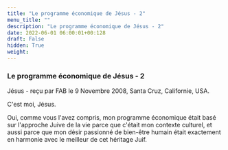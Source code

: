 ```yaml
---
title: "Le programme économique de Jésus - 2"
menu_title: ""
description: "Le programme économique de Jésus - 2"
date: 2022-06-01 06:00:01+00:128
draft: False
hidden: True
weight:
---
```

### Le programme économique de Jésus - 2

Jésus - reçu par FAB le 9 Novembre 2008, Santa Cruz, Californie, USA.

C'est moi, Jésus.

Oui, comme vous l'avez compris, mon programme économique était basé sur l'approche Juive de la vie parce que c'était mon contexte culturel, et aussi parce que mon désir passionné de bien-être humain était exactement en harmonie avec le meilleur de cet héritage Juif.